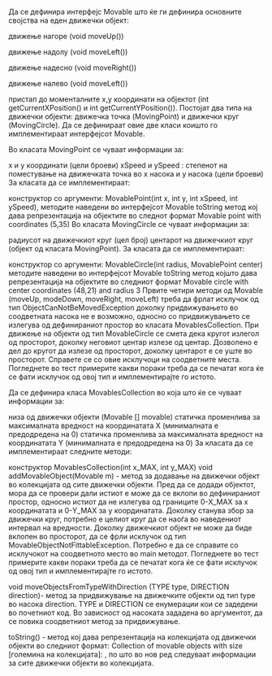 Да се дефинира интерфејс Movable што ќе ги дефинира основните својства на еден движечки објект:

движење нагоре (void moveUp())

движење надолу (void moveLeft())

движење надесно (void moveRight())

движење налево (void moveLeft())

пристап до моменталните x,y координати на објектот (int getCurrentXPosition() и int getCurrentYPosition()).
Постојат два типа на движечки објекти: движечка точка (MovingPoint) и движечки круг (MovingCircle). Да се дефинираат овие две класи коишто го имплементираат интерфејсот Movable.

Во класата MovingPoint се чуваат информации за:

x и y координати (цели броеви)
xSpeed и ySpeed : степенот на поместување на движечката точка во x насока и y насока (цели броеви)
За класата да се имплементираат:

конструктор со аргументи: MovablePoint(int x, int y, int xSpeed, int ySpeed),
методите наведени во интерфејсот Movable
toString метод кој дава репрезентација на објектите во следнот формат Movable point with coordinates (5,35)
Во класата MovingCircle се чуваат информации за:

радиусот на движечкиот круг (цел број)
центарот на движечкиот круг (објект од класата MovingPoint).
За класата да се имплементираат:

конструктор со аргументи: MovableCircle(int radius, MovablePoint center)
методите наведени во интерфејсот Movable
toString метод којшто дава репрезентација на објектите во следниот формат Movable circle with center coordinates (48,21) and radius 3
Првите четири методи од Movable (moveUp, modeDown, moveRight, moveLeft) треба да фрлат исклучок од тип ObjectCanNotBeMovedException доколку придвижувањето во соодветната насока не е возможно, односно со придвижувањето се излегува од дефинираниот простор во класата MovablesCollection. При движење на објекти од тип MovableCircle се смета дека кругот излегол од просторот, доколку неговиот центар излезе од центар. Дозволено е дел до кругот да излезе од просторот, доколку центарот е се уште во просторот. Справете се со овие исклучоци на соодветните места. Погледнете во тест примерите какви пораки треба да се печатат кога ќе се фати исклучок од овој тип и имплементирајте го истото.

Да се дефинира класа MovablesCollection во која што ќе се чуваат информации за:

низа од движечки објекти (Movable [] movable)
статичка променлива за максималната вредност на координатата X (минималната е предодредена на 0)
статичка променлива за максималната вредност на координатата Y (минималната е предодредена на 0)
За класата да се имплементираат следните методи:

конструктор MovablesCollection(int x_MAX, int y_MAX)
void addMovableObject(Movable m) - метод за додавање на движечки објект во колекцијата од сите движечки објекти. Пред да се додади објектот, мора да се провери дали истиот е може да се вклопи во дефинираниот простор, односно истиот да не излегува од границите 0-X_MAX за x координатата и 0-Y_MAX за y координатата. Доколку станува збор за движечки круг, потребно е целиот круг да се наоѓа во наведениот интервал на вредности. Доколку движечкиот објект не може да биде вклопен во просторот, да се фрли исклучок од тип MovableObjectNotFittableException. Потребно е да се справите со исклучокот на соодветното место во main методот. Погледнете во тест примерите какви пораки треба да се печатат кога ќе се фати исклучок од овој тип и имплементирајте го истото.

void moveObjectsFromTypeWithDirection (TYPE type, DIRECTION direction)- метод за придвижување на движечките објекти од тип type во насока direction. TYPE и DIRECTION се енумерации кои се задедени во почетниот код. Во зависност од насоката зададена во аргументот, да се повика соодветниот метод за придвижување.

toString() - метод кој дава репрезентација на колекцијата од движечки објекти во следниот формат: Collection of movable objects with size [големина на колекцијата]: , по што во нов ред следуваат информации за сите движечки објекти во колекцијата.
